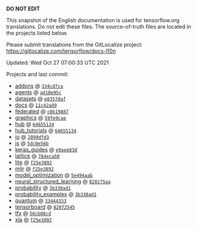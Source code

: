 __DO NOT EDIT__

This snapshot of the English documentation is used for tensorflow.org
translations. Do not edit these files. The source-of-truth files are located in
the projects listed below.

Please submit translations from the GitLocalize project: https://gitlocalize.com/tensorflow/docs-l10n

Updated: Wed Oct 27 07:00:33 UTC 2021

Projects and last commit:

- [addons](https://github.com/tensorflow/addons/tree/master/docs) @ <a href='https://github.com/tensorflow/addons/commit/334cd7ca8fb944aab38164a13d7d2203d7c39605'><code>334cd7ca</code></a>
- [agents](https://github.com/tensorflow/agents/tree/master/docs) @ <a href='https://github.com/tensorflow/agents/commit/ad18e95cfd95e4e76b771aeafa653f70c5080a29'><code>ad18e95c</code></a>
- [datasets](https://github.com/tensorflow/datasets/tree/master/docs) @ <a href='https://github.com/tensorflow/datasets/commit/e8357daff61d3d5c89656f1f7563d4774a3d3a1a'><code>e8357daf</code></a>
- [docs](https://github.com/tensorflow/docs/tree/master/site/en) @ <a href='https://github.com/tensorflow/docs/commit/11c42a89c8f05accb83b25b44c231a536e0ef577'><code>11c42a89</code></a>
- [federated](https://github.com/tensorflow/federated/tree/main/docs) @ <a href='https://github.com/tensorflow/federated/commit/c0b19887d0c4332c7028525342adbd46ee959b67'><code>c0b19887</code></a>
- [graphics](https://github.com/tensorflow/graphics/tree/master/tensorflow_graphics/g3doc) @ <a href='https://github.com/tensorflow/graphics/commit/59fe9caec32743672731af62f94bb2aea94e4951'><code>59fe9cae</code></a>
- [hub](https://github.com/tensorflow/hub/tree/master/docs) @ <a href='https://github.com/tensorflow/hub/commit/64655134a993f390ff01f3611ac5adb7ba18a3b0'><code>64655134</code></a>
- [hub_tutorials](https://github.com/tensorflow/hub/tree/master/examples/colab) @ <a href='https://github.com/tensorflow/hub/commit/64655134a993f390ff01f3611ac5adb7ba18a3b0'><code>64655134</code></a>
- [io](https://github.com/tensorflow/io/tree/master/docs) @ <a href='https://github.com/tensorflow/io/commit/2899dfd3781e07c35062d418126b774f740216d7'><code>2899dfd3</code></a>
- [js](https://github.com/tensorflow/tfjs-website/tree/master/docs) @ <a href='https://github.com/tensorflow/tfjs-website/commit/5dc0e56b49ce2138479de36c315ca0e81671ff94'><code>5dc0e56b</code></a>
- [keras_guides](https://github.com/tensorflow/docs/tree/snapshot-keras/site/en/guide/keras) @ <a href='https://github.com/tensorflow/docs/commit/e9aee83d8d1070b02d151d8459323af578dcfcc6'><code>e9aee83d</code></a>
- [lattice](https://github.com/tensorflow/lattice/tree/master/docs) @ <a href='https://github.com/tensorflow/lattice/commit/784eca50cbdfedf39f183cc7d298c9fe376b69c0'><code>784eca50</code></a>
- [lite](https://github.com/tensorflow/tensorflow/tree/master/tensorflow/lite/g3doc) @ <a href='https://github.com/tensorflow/tensorflow/commit/f25e38920bf0753243022a25adcc49d49016870f'><code>f25e3892</code></a>
- [mlir](https://github.com/tensorflow/tensorflow/tree/master/tensorflow/compiler/mlir/g3doc) @ <a href='https://github.com/tensorflow/tensorflow/commit/f25e38920bf0753243022a25adcc49d49016870f'><code>f25e3892</code></a>
- [model_optimization](https://github.com/tensorflow/model-optimization/tree/master/tensorflow_model_optimization/g3doc) @ <a href='https://github.com/tensorflow/model-optimization/commit/5e494aab7c2de643e00ade95729594e657c86f5d'><code>5e494aab</code></a>
- [neural_structured_learning](https://github.com/tensorflow/neural-structured-learning/tree/master/g3doc) @ <a href='https://github.com/tensorflow/neural-structured-learning/commit/828175aae2140a96c661c77ff258c9d718c6293f'><code>828175aa</code></a>
- [probability](https://github.com/tensorflow/probability/tree/main/tensorflow_probability/g3doc) @ <a href='https://github.com/tensorflow/probability/commit/3b338ad1f88f29abd4fca73da60128227e4e4981'><code>3b338ad1</code></a>
- [probability_examples](https://github.com/tensorflow/probability/tree/main/tensorflow_probability/examples/jupyter_notebooks) @ <a href='https://github.com/tensorflow/probability/commit/3b338ad1f88f29abd4fca73da60128227e4e4981'><code>3b338ad1</code></a>
- [quantum](https://github.com/tensorflow/quantum/tree/master/docs) @ <a href='https://github.com/tensorflow/quantum/commit/334443337aaa519573f397e2ae73b6e0b0ec8ca4'><code>33444333</code></a>
- [tensorboard](https://github.com/tensorflow/tensorboard/tree/master/docs) @ <a href='https://github.com/tensorflow/tensorboard/commit/82072545eb89d1bf7378b7050f95a054479a5c3b'><code>82072545</code></a>
- [tfx](https://github.com/tensorflow/tfx/tree/master/docs) @ <a href='https://github.com/tensorflow/tfx/commit/56cb08cd0a6935166762602c216e804459e12b4d'><code>56cb08cd</code></a>
- [xla](https://github.com/tensorflow/tensorflow/tree/master/tensorflow/compiler/xla/g3doc) @ <a href='https://github.com/tensorflow/tensorflow/commit/f25e38920bf0753243022a25adcc49d49016870f'><code>f25e3892</code></a>


